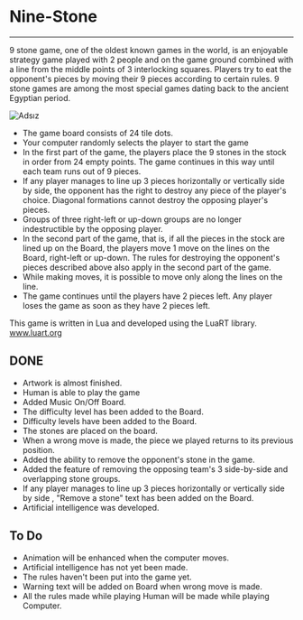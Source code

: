 # Nine-Stone
-------------
9 stone game, one of the oldest known games in the world, is an enjoyable strategy game played with 2 people and on the game ground combined with a line from the middle points of 3 interlocking squares. Players try to eat the opponent's pieces by moving their 9 pieces according to certain rules. 9 stone games are among the most special games dating back to the ancient Egyptian period.

![Adsız](https://github.com/co00kun/Nine-Stone/assets/35631378/465003ff-04cd-42ae-ac97-c0b9c1202b15)

- The game board consists of 24 tile dots.
- Your computer randomly selects the player to start the game
- In the first part of the game, the players place the 9 stones in the stock in order from 24 empty points. The game continues in this way until each team runs out of 9 pieces.
- If any player manages to line up 3 pieces horizontally or vertically side by side, the opponent has the right to destroy any piece of the player's choice. Diagonal formations cannot destroy the opposing player's pieces.
- Groups of three right-left or up-down groups are no longer indestructible by the opposing player.
- In the second part of the game, that is, if all the pieces in the stock are lined up on the Board, the players move 1 move on the lines on the Board, right-left or up-down. The rules for destroying the opponent's pieces described above also apply in the second part of the game.
- While making moves, it is possible to move only along the lines on the line.
- The game continues until the players have 2 pieces left. Any player loses the game as soon as they have 2 pieces left.

 This game is written in Lua and developed using the LuaRT library.  [www.luart.org ](https://www.luart.org)

 DONE
 -------
- Artwork is almost finished.
- Human is able to play the game
- Added Music On/Off Board.
- The difficulty level has been added to the Board.
- Difficulty levels have been added to the Board.
- The stones are placed on the board.
- When a wrong move is made, the piece we played returns to its previous position.
- Added the ability to remove the opponent's stone in the game.
- Added the feature of removing the opposing team's 3 side-by-side and overlapping stone groups.
- If any player manages to line up 3 pieces horizontally or vertically side by side , "Remove a stone" text has been added on the Board.
- Artificial intelligence was developed.


To Do
-------
- Animation will be enhanced when the computer moves.
- Artificial intelligence has not yet been made.
- The rules haven't been put into the game yet.
- Warning text will be added on Board when wrong move is made.
- All the rules made while playing Human will be made while playing Computer.
